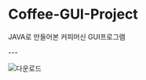 # Coffee-GUI-Project
<p>JAVA로 만들어본 커피머신 GUI프로그램</p>
---

![다운로드](https://user-images.githubusercontent.com/115055410/206384990-ddf33561-6e12-4c7b-be4b-61a76c2fb1fa.png)
